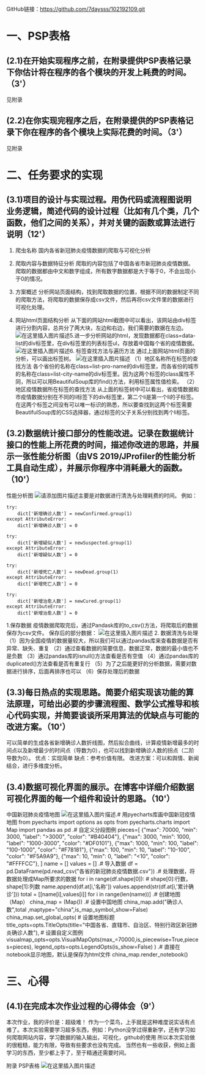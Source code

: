 ﻿GitHub链接：https://github.com/7daysss/102192109.git
# 一、PSP表格
## (2.1)在开始实现程序之前，在附录提供PSP表格记录下你估计将在程序的各个模块的开发上耗费的时间。（3'）
见附录
## (2.2)在你实现完程序之后，在附录提供的PSP表格记录下你在程序的各个模块上实际花费的时间。（3'）
见附录
# 二、任务要求的实现
## (3.1)项目的设计与实现过程。用伪代码或流程图说明业务逻辑，简述代码的设计过程（比如有几个类，几个函数，他们之间的关系），并对关键的函数或算法进行说明（12'）
 1. 爬虫名称
国内各省新冠肺炎疫情数据的爬取与可视化分析

2. 爬取内容与数据特征分析
爬取的内容包括了中国各省市新冠肺炎疫情数据。
爬取的数据都由中文和数字组成，所有数字数据都是大于等于0，不会出现小于0的情况。

3. 方案概述
分析网站页面结构，找到爬取数据的位置，根据不同的数据制定不同的爬取方法，将爬取的数据保存成csv文件，然后再将csv文件里的数据进行可视化处理。
 
 4. 网站html页面结构分析
从下面的网站html截图中可以看出，该网站由div标签进行分割内容，总共分了两大块，左边和右边，我们需要的数据在左边。
![在这里插入图片描述](https://img-blog.csdnimg.cn/9201916056784b57b399bcad58c31aa0.png)5.进一步分析网站的html，发现数据都在class=data-list的div标签里，在div标签里的列表标签ul，存放着中国每个省的疫情数据。
![在这里插入图片描述](https://img-blog.csdnimg.cn/26e849b3346c4a80bf7ba71ad7d20ced.png)6. 标签查找方法与遍历方法
通过上面网站html页面的分析，可以画出标签树。
![在这里插入图片描述](https://img-blog.csdnimg.cn/b79dc0b8d23b4891982da8618d12a713.png)
（1）地区名称所在标签的查找方法
各个省份的名称在class=list-pro-name的div标签里，而各省份的城市的名称在class=list-city-name的div标签里。因为这两个标签的class属性不同，所以可以用BeautifulSoup库的find()方法，利用标签属性值检索。
（2）地区疫情数据所在标签的查找方法
从上面的标签树中可以看出，省疫情数据和市疫情数据分别在不同的li标签下的div标签里，第二个li是第一个li的子标签。在这两个标签之间没有可以唯一标识的熟悉，所以要查找到这两个标签需要BeautifulSoup库的CSS选择器，通过标签的父子关系分别找到两个li标签。




## (3.2)数据统计接口部分的性能改进。记录在数据统计接口的性能上所花费的时间，描述你改进的思路，并展示一张性能分析图（由VS 2019/JProfiler的性能分析工具自动生成），并展示你程序中消耗最大的函数。（10'）

性能分析图
![请添加图片描述](https://img-blog.csdnimg.cn/ee8d9fdc298b4ab19df5c6b08c56d13c.png)主要是对数据进行清洗与处理耗费的时间。
例如：

    try:
        dict['新增确诊人数'] = newConfirmed.group(1)
    except AttributeError:
        dict['新增确诊人数'] = 0

    try:
        dict['新增疑似人数'] = newSuspected.group(1)
    except AttributeError:
        dict['新增疑似人数'] = 0

    try:
        dict['新增死亡人数'] = newDead.group(1)
    except AttributeError:
        dict['新增死亡人数'] = 0

    try:
        dict['新增治愈人数'] = newCured.group(1)
    except AttributeError:
        dict['新增治愈人数'] = 0



1.保存数据
疫情数据爬取完后，通过Pandask库的to_csv()方法，将爬取后的数据保存为csv文件。
保存后的部分数据：
![在这里插入图片描述](https://img-blog.csdnimg.cn/8568681a8aae4617a8f8b905f1535797.png)
2. 数据清洗与处理
（1）因为全国疫情的数据量较大，所以我们可以通过pandas库来查看数据是否有异常、缺失、重复
（2）通过查看数据的简要信息，数据正常，数据的最小值也不是负数
（3）通过pandas库的isnull()方法查看是否有空值
（4）通过pandas库的duplicated()方法查看是否有重复行
（5）为了之后能更好的分析数据，需要对数据进行排序，后面再排序也可以
（6）保存处理后的数据

## (3.3)每日热点的实现思路。简要介绍实现该功能的算法原理，可给出必要的步骤流程图、数学公式推导和核心代码实现，并简要谈谈所采用算法的优缺点与可能的改进方案。（10'）
可以简单的生成各省新增确诊人数折线图，然后拟合曲线，计算疫情新增最多的时间点以及新增最少的时间点（导数为0），也可以找到新增确诊人数的拐点（二阶导数为0）。
优点：实现简单
缺点：参考价值有限。
改进方案：可以和舆情、新闻结合，进行多维度分析。

## (3.4)数据可视化界面的展示。在博客中详细介绍数据可视化界面的每一个组件和设计的思路。（10'）
中国新冠肺炎疫情地图
![在这里插入图片描述](https://img-blog.csdnimg.cn/84c4deb321824d7c94b01bcaa7269693.png).# 用pyecharts库画中国新冠疫情地图
from pyecharts import options as opts
from pyecharts.charts import Map
import pandas as pd
.# 自定义分段图例
pieces=[
        {"max": 70000, "min": 3000, "label": ">3000", "color": "#B40404"},
        {"max": 3000, "min": 1000, "label": "1000-3000", "color": "#DF0101"},
        {"max": 1000, "min": 100, "label": "100-1000", "color": "#F78181"},
        {"max": 100, "min": 10, "label": "10-100", "color": "#F5A9A9"},
        {"max": 10, "min": 0, "label": "<10", "color": "#FFFFCC"},
]
name = []
values = []
.# 导入数据
df = pd.DataFrame(pd.read_csv("各省的新冠肺炎疫情数据.csv"))
.# 处理数据，将数据处理成Map所要求的数据
for i in range(df.shape[0]):  # shape[0]:行数，shape[1]:列数
    name.append(df.at[i,'名称'])
    values.append(str(df.at[i,'累计确诊']))
total = [[name[i],values[i]] for i in range(len(name))]
.# 创建地图（Map）
china_map = (Map())
.# 设置中国地图
china_map.add("确诊人数",total ,maptype="china",is_map_symbol_show=False)
china_map.set_global_opts(
    # 设置地图标题
    title_opts=opts.TitleOpts(title="中国各省、直辖市、自治区、特别行政区新冠肺炎确诊人数"),
    # 设置自定义图例
    visualmap_opts=opts.VisualMapOpts(max_=70000,is_piecewise=True,pieces=pieces),
    legend_opts=opts.LegendOpts(is_show=False)
    )
.# 直接在notebook显示地图，默认是保存为html文件
china_map.render_notebook()


# 三、心得
## (4.1)在完成本次作业过程的心得体会（9'）
本次作业，我的评价是：超级难！
作为一个菜鸟，上手就是这种难度说实话有点难了。本次实验需要学习超多东西，例如：Python没学过得重新学，还有学习如何爬取网站内容，学习数据的输入输出，可视化，github的使用
所以本次实验做的很粗糙，能力有限，导致有些要求也没有完成。
当然也有一些收获，例如上面学习的东西，至少都上手了，至于精通还需要时间。

附录
PSP表格
![在这里插入图片描述](https://img-blog.csdnimg.cn/0f58fe747aaf433b84dc7b1f89c04a63.png)

